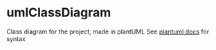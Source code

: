 # umlClassDiagram
Class diagram for the project, made in plantUML
See [plantuml docs](https://plantuml.com/class-diagram) for syntax
